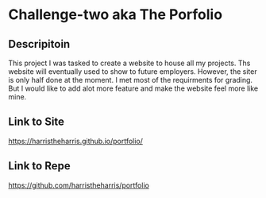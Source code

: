 # Challenge-two aka The Porfolio

## Descripitoin
This project I was tasked to create a website to house all my projects. Ths website will eventually used to show to future employers. However, the siter is only half done at the moment. I met most of the requirments for grading. But I would like to add alot more feature and make the website feel more like mine. 

## Link to Site
https://harristheharris.github.io/portfolio/

## Link to Repe
https://github.com/harristheharris/portfolio
